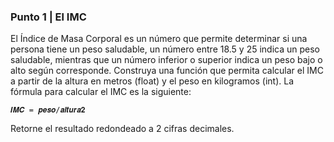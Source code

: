 ### Punto 1 | El IMC
El Índice de Masa Corporal es un número que permite determinar si una persona tiene
un peso saludable, un número entre 18.5 y 25 indica un peso saludable, mientras que
un número inferior o superior indica un peso bajo o alto según corresponde. Construya
una función que permita calcular el IMC a partir de la altura en metros (float) y el peso
en kilogramos (int). La fórmula para calcular el IMC es la siguiente:
```
𝑰𝑴𝑪 = 𝒑𝒆𝒔𝒐/𝒂𝒍𝒕𝒖𝒓𝒂𝟐
```
Retorne el resultado redondeado a 2 cifras decimales.

